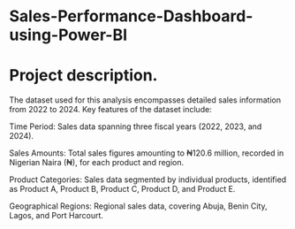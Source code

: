 # Sales-Performance-Dashboard-using-Power-BI

# Project description. 

The dataset used for this analysis encompasses detailed sales information from 2022 to 2024. Key features of the dataset include:

Time Period: Sales data spanning three fiscal years (2022, 2023, and 2024).

Sales Amounts: Total sales figures amounting to ₦120.6 million, recorded in Nigerian Naira (₦), for each product and region.

Product Categories: Sales data segmented by individual products, identified as Product A, Product B, Product C, Product D, and Product E.

Geographical Regions: Regional sales data, covering Abuja, Benin City, Lagos, and Port Harcourt.
